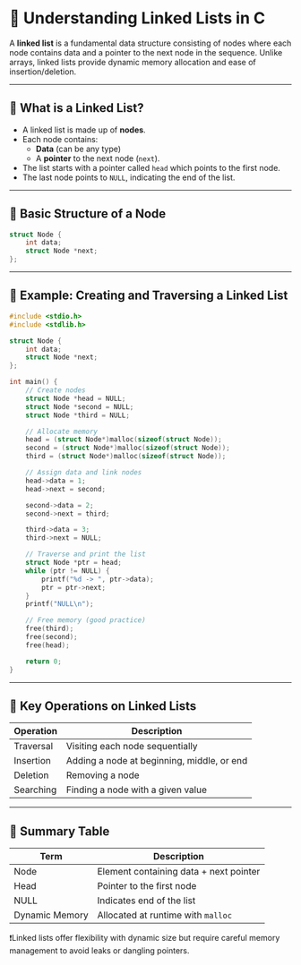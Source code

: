 # 🔧 Understanding Linked Lists in C

A **linked list** is a fundamental data structure consisting of nodes where each node contains data and a pointer to the next node in the sequence. Unlike arrays, linked lists provide dynamic memory allocation and ease of insertion/deletion.

---

## 📌 What is a Linked List?

- A linked list is made up of **nodes**.
- Each node contains:
  - **Data** (can be any type)
  - A **pointer** to the next node (`next`).
- The list starts with a pointer called `head` which points to the first node.
- The last node points to `NULL`, indicating the end of the list.

---

## 🧪 Basic Structure of a Node

```c
struct Node {
    int data;
    struct Node *next;
};
```
---

## 🧪 Example: Creating and Traversing a Linked List
```c
#include <stdio.h>
#include <stdlib.h>

struct Node {
    int data;
    struct Node *next;
};

int main() {
    // Create nodes
    struct Node *head = NULL;
    struct Node *second = NULL;
    struct Node *third = NULL;

    // Allocate memory
    head = (struct Node*)malloc(sizeof(struct Node));
    second = (struct Node*)malloc(sizeof(struct Node));
    third = (struct Node*)malloc(sizeof(struct Node));

    // Assign data and link nodes
    head->data = 1;
    head->next = second;

    second->data = 2;
    second->next = third;

    third->data = 3;
    third->next = NULL;

    // Traverse and print the list
    struct Node *ptr = head;
    while (ptr != NULL) {
        printf("%d -> ", ptr->data);
        ptr = ptr->next;
    }
    printf("NULL\n");

    // Free memory (good practice)
    free(third);
    free(second);
    free(head);

    return 0;
}
```
---

## 🔑 Key Operations on Linked Lists

| Operation          | Description                          |
|--------------------|------------------------------------|
| Traversal          | Visiting each node sequentially     |
| Insertion          | Adding a node at beginning, middle, or end |
| Deletion           | Removing a node                    |
| Searching          | Finding a node with a given value  |

---

## 📘 Summary Table

| Term           | Description                            |
|----------------|--------------------------------------|
| Node           | Element containing data + next pointer |
| Head           | Pointer to the first node             |
| NULL           | Indicates end of the list             |
| Dynamic Memory | Allocated at runtime with `malloc`   |


❗Linked lists offer flexibility with dynamic size but require careful memory management to avoid leaks or dangling pointers.
